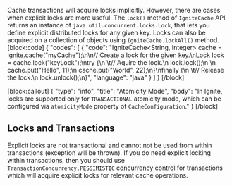 Cache transactions will acquire locks implicitly. However, there are cases when explicit locks are more useful. The `lock()` method of `IgniteCache` API returns an instance of `java.util.concurrent.locks.Lock`, that lets you define explicit distributed locks for any given key. Locks can also be acquired on a collection of objects using `IgniteCache.lockAll()` method.
[block:code]
{
  "codes": [
    {
      "code": "IgniteCache<String, Integer> cache = ignite.cache(\"myCache\");\n\n// Create a lock for the given key.\nLock lock = cache.lock(\"keyLock\");\ntry {\n  \t// Aquire the lock.\n    lock.lock();\n  \n    cache.put(\"Hello\", 11);\n    cache.put(\"World\", 22);\n}\nfinally {\n  \t// Release the lock.\n    lock.unlock();\n}",
      "language": "java"
    }
  ]
}
[/block]

[block:callout]
{
  "type": "info",
  "title": "Atomicity Mode",
  "body": "In Ignite, locks are supported only for `TRANSACTIONAL` atomicity mode, which can be configured via `atomicityMode` property of `CacheConfiguration`."
}
[/block]
## Locks and Transactions
Explicit locks are not transactional and cannot not be used from within transactions (exception will be thrown). If you do need explicit locking within transactions, then you should use `TransactionConcurrency.PESSIMISTIC` concurrency control for transactions which will acquire explicit locks for relevant cache operations.